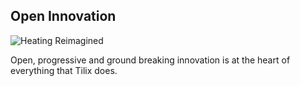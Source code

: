 ## Open Innovation
![Heating Reimagined][1]

Open, progressive and ground breaking innovation is at the heart of everything that Tilix does.

[1]: http://www.tilix.uk.s3.amazonaws.com/img/heating-reimagined.png
[more]: /2018/07/21/open-innovation
